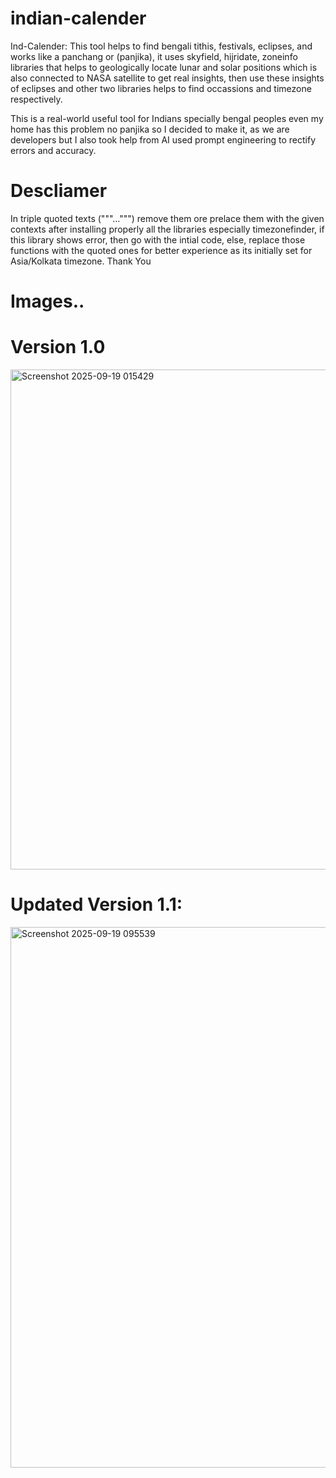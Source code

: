 # indian-calender
Ind-Calender: This tool helps to find bengali tithis, festivals, eclipses, and works like a panchang or (panjika), it uses skyfield, hijridate, zoneinfo libraries that helps to geologically locate lunar and solar positions which is also connected to NASA satellite to get real insights, then use these insights of eclipses and other two libraries helps to find occassions and timezone respectively.

This is a real-world useful tool for Indians specially bengal peoples even my home has this problem no panjika so I decided to make it, as we are developers but I also took help from AI used prompt engineering to rectify errors and accuracy.

# Descliamer
In triple quoted texts ("""...""") remove them ore prelace them with the given contexts after installing properly all the libraries especially timezonefinder, if this library shows error, then go with the intial code, else, replace those functions with the quoted ones for better experience as its initially set for Asia/Kolkata timezone.
Thank You

# Images..

# Version 1.0
<img width="1816" height="800" alt="Screenshot 2025-09-19 015429" src="https://github.com/user-attachments/assets/aaf5d261-3817-4ca0-ba53-eae324c758fb" />

# Updated Version 1.1:
<img width="1850" height="865" alt="Screenshot 2025-09-19 095539" src="https://github.com/user-attachments/assets/66173736-14c1-4313-9e90-84608dae848f" />
